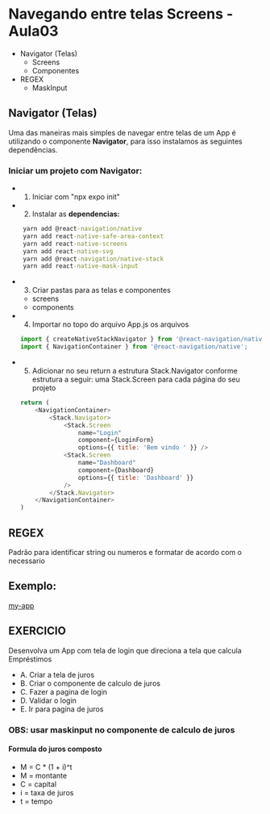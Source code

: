 # Navegando entre telas Screens - Aula03

- Navigator (Telas)
  - Screens
  - Componentes
- REGEX
  - MaskInput
## Navigator (Telas)
Uma das maneiras mais simples de navegar entre telas de um App é utilizando o componente **Navigator**, para isso instalamos as seguintes dependências.

### Iniciar um projeto com Navigator:
- 1. Iniciar com "npx expo init"

- 2. Instalar as **dependencias:**
```cmd
    yarn add @react-navigation/native
    yarn add react-native-safe-area-context
    yarn add react-native-screens
    yarn add react-native-svg
    yarn add @react-navigation/native-stack
    yarn add react-native-mask-input
```

- 3. Criar pastas para as telas e componentes
    - screens
    - components

- 4. Importar no topo do arquivo App.js os arquivos
    ```javascript
    import { createNativeStackNavigator } from '@react-navigation/native-stack';
    import { NavigationContainer } from '@react-navigation/native';
    ```

- 5. Adicionar no seu return a estrutura Stack.Navigator conforme estrutura a seguir: uma Stack.Screen para cada página do seu projeto
    ```javascript
    return (
        <NavigationContainer>
            <Stack.Navigator>
                <Stack.Screen
                    name="Login"
                    component={LoginForm}
                    options={{ title: 'Bem vindo ' }} />
                <Stack.Screen
                    name="Dashboard"
                    component={Dashboard}
                    options={{ title: 'Dashboard' }}
                />
            </Stack.Navigator>
        </NavigationContainer>
    )
    ```

## REGEX
Padrão para identificar string ou numeros e formatar de acordo com o necessario

## Exemplo:
[my-app](./my-app/)

## EXERCICIO
Desenvolva um App com tela de login que direciona a tela que calcula Empréstimos
- A. Criar a tela de juros
- B. Criar o componente de calculo de juros
- C. Fazer a pagina de login 
- D. Validar o login
- E. Ir para pagina de juros

### OBS: usar maskinput no componente de calculo de juros

#### Formula do juros composto
- M = C * (1 + i)^t
- M = montante
- C = capital
- i = taxa de juros
- t = tempo